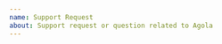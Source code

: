 ```yaml
---
name: Support Request
about: Support request or question related to Agola
---
```


<!--

STOP -- PLEASE READ!

GitHub is not the right place for support requests or questions.

Please use the [Agola Forum](https://talk.agola.io)

-->